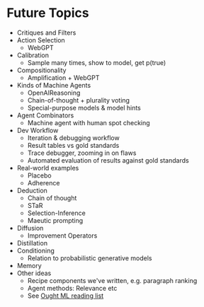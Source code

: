# Future Topics

* Critiques and Filters
* Action Selection
  * WebGPT
* Calibration
  * Sample many times, show to model, get p(true)
* Compositionality
  * Amplification + WebGPT
* Kinds of Machine Agents
  * OpenAIReasoning
  * Chain-of-thought + plurality voting
  * Special-purpose models & model hints
* Agent Combinators
  * Machine agent with human spot checking
* Dev Workflow
  * Iteration & debugging workflow
  * Result tables vs gold standards
  * Trace debugger, zooming in on flaws
  * Automated evaluation of results against gold standards
* Real-world examples
  * Placebo
  * Adherence
* Deduction
  * Chain of thought
  * STaR
  * Selection-Inference
  * Maeutic prompting
* Diffusion
  * Improvement Operators
* Distillation
* Conditioning
  * Relation to probabilistic generative models
* Memory
* Other ideas
  * Recipe components we've written, e.g. paragraph ranking
  * Agent methods: Relevance etc
  * See [Ought ML reading list](https://docs.google.com/document/d/1Z1mQ47FqzNBzNvalWgSnyGph7A4Q7MndOEqsqv\_mto0/edit)
